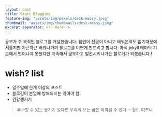 ```yaml
---
layout: post
title: Start Blogging
feature-img: "assets/img/pexels/desk-messy.jpeg"
thumbnail: "assets/img/thumbnails/desk-messy.jpeg"
excerpt_separator: <!--more-->
---
```


공부가 주 목적인 블로그를 개설했습니다. 웹언어 전공이 아니고 배워본적도 없기때문에 서툴지만 차근차근 배워나가며 블로그를 이쁘게 만드려고 합니다. 아직 jekyll 테마의 기본에서 벗어나지 못했지만 계속해서 공부하고 발전시켜나가는 블로거가 되겠습니다.!



# wish? list

* 일주일에 한개 이상의 포스트
* 블로깅이 본업에 방해되지는 않아야 함.
* 건강챙기기


> 추구할 수 있는 용기가 있다면 우리의 모든 꿈은 이뤄질 수 있다. – 월트 디즈니
